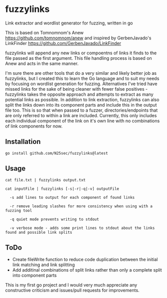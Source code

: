 # fuzzylinks
Link extractor and wordlist generator for fuzzing, written in go

This is based on Tomnomnom's Anew https://github.com/tomnomnom/anew and inspired by GerbenJavado's LinkFinder https://github.com/GerbenJavado/LinkFinder

fuzzylinks will append any new links or compoentns of links it finds to the file passed as the first argument. This file handling process is based on Anew and acts in the same manner. 

I'm sure there are other tools that do a very similar and likely better job as fuzzylinks, but I created this to learn the Go language and to suit my needs by focusing on wordlist generation for fuzzing. Alternatives I've tried have missed links for the sake of being cleaner with fewer false positives - fuzzylinks takes the opposite approach and attempts to extract as many potential links as possible.
In addition to link extraction, fuzzylinks can also split the links down into its component parts and include this in the output file too. This is so that when passed to a fuzzer, directories/endpoints that are only referred to within a link are included. Currently, this only includes each individual component of the link on it's own line with no combinations of link components for now.


## Installation
`go install github.com/N25sec/fuzzylinks@latest`

## Usage
`cat file.txt | fuzzylinks output.txt`
```
cat inputFile | fuzzylinks [-s|-r|-q|-v] outputFile

  -s add lines to output for each component of found links
  
  -r remove leading slashes for more consistency when using with a fuzzing tool

  -q quiet mode prevents writing to stdout

  -v verbose mode - adds some print lines to stdout about the links found and possible link splits
```

## ToDo
- Create fileWrite function to reduce code duplication between the initial link matching and link splitting
- Add additinal combinations of split links rather than only a complete split into component parts


This is my first go project and I would very much appreciate any constructive criticism and issues/pull requests for improvements.

